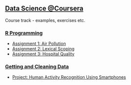 ## [Data Science @Coursera](https://www.coursera.org/specialization/jhudatascience/1)
Course track - examples, exercises etc.

### [R Programming](https://github.com/zezutom/datasciencecoursera/tree/master/rprog)
* [Assignment 1: Air Pollution](https://github.com/zezutom/datasciencecoursera/tree/master/rprog/R/asgmt1)
* [Assignment 2: Lexical Scoping](https://github.com/zezutom/datasciencecoursera/blob/master/rprog/R/asgmt2/cachematrix.R)
* [Assignment 3: Hospital Quality](https://github.com/zezutom/datasciencecoursera/tree/master/rprog/R/asgmt3)

### [Getting and Cleaning Data](https://github.com/zezutom/datasciencecoursera/tree/master/getcleandata) 
* [Project: Human Activity Recognition Using Smartphones](https://github.com/zezutom/datasciencecoursera/tree/master/getcleandata/project)
